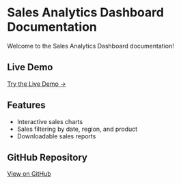 # Sales Analytics Dashboard Documentation

Welcome to the Sales Analytics Dashboard documentation!

## Live Demo

[Try the Live Demo →](./demo/)

## Features

- Interactive sales charts
- Sales filtering by date, region, and product
- Downloadable sales reports

## GitHub Repository

[View on GitHub](https://github.com/asarekings/sales-analytics-dashboard)